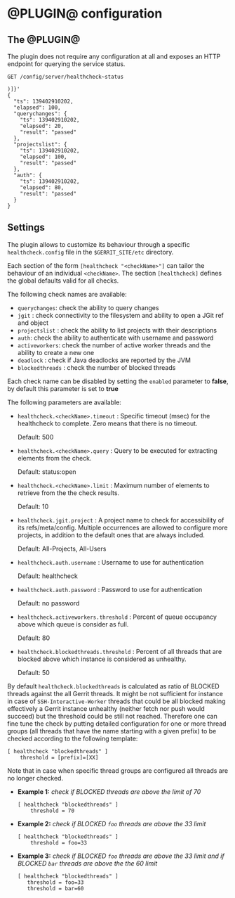 @PLUGIN@ configuration
======================

The @PLUGIN@
------------

The plugin does not require any configuration at all and exposes an HTTP
endpoint for querying the service status.

```
GET /config/server/healthcheck~status

)]}'
{
  "ts": 139402910202,
  "elapsed": 100,
  "querychanges": {
    "ts": 139402910202,
    "elapsed": 20,
    "result": "passed"
  },
  "projectslist": {
    "ts": 139402910202,
    "elapsed": 100,
    "result": "passed"
  },
  "auth": {
    "ts": 139402910202,
    "elapsed": 80,
    "result": "passed"
  }
}
```

Settings
--------

The plugin allows to customize its behaviour through a specific
`healthcheck.config` file in the `$GERRIT_SITE/etc` directory.

Each section of the form `[healthcheck "<checkName>"]` can tailor the
behaviour of an individual `<checkName>`. The section `[healthcheck]`
defines the global defaults valid for all checks.

The following check names are available:

- `querychanges`: check the ability to query changes
- `jgit` : check connectivity to the filesystem and ability to open a JGit ref and object
- `projectslist` : check the ability to list projects with their descriptions
- `auth`: check the ability to authenticate with username and password
- `activeworkers`: check the number of active worker threads and the ability to create a new one
- `deadlock` : check if Java deadlocks are reported by the JVM
- `blockedthreads` : check the number of blocked threads

Each check name can be disabled by setting the `enabled` parameter to **false**,
by default this parameter is set to **true**

The following parameters are available:

- `healthcheck.<checkName>.timeout` : Specific timeout (msec) for the
  healthcheck to complete. Zero means that there is no timeout.

  Default: 500

- `healthcheck.<checkName>.query` : Query to be executed for extracting
   elements from the check.

  Default: status:open

- `healthcheck.<checkName>.limit` : Maximum number of elements to retrieve from
  the the check results.

  Default: 10

- `healthcheck.jgit.project` : A project name to check for accessibility of its refs/meta/config.
   Multiple occurrences are allowed to configure more projects, in addition
   to the default ones that are always included.

  Default: All-Projects, All-Users

 - `healthcheck.auth.username` : Username to use for authentication

   Default: healthcheck

 - `healthcheck.auth.password` : Password to use for authentication
 
   Default: no password

 - `healthcheck.activeworkers.threshold` : Percent of queue occupancy above which queue is consider 
    as full.

   Default: 80

 - `healthcheck.blockedthreads.threshold` : Percent of all threads that are blocked above which instance
   is considered as unhealthy.

   Default: 50

By default `healthcheck.blockedthreads` is calculated as ratio of BLOCKED threads against the all
Gerrit threads. It might be not sufficient for instance in case of `SSH-Interactive-Worker` threads
that could be all blocked making effectively a Gerrit instance unhealthy (neither fetch nor push
would succeed) but the threshold could be still not reached. Therefore one can fine tune the check
by putting detailed configuration for one or more thread groups (all threads that have the name
starting with a given prefix) to be checked according to the following template:

```
[ healthcheck "blockedthreads" ]
    threshold = [prefix]=[XX]
```

Note that in case when specific thread groups are configured all threads are no longer checked.

* **Example 1:** _check if BLOCKED threads are above the limit of 70_

   ```
   [ healthcheck "blockedthreads" ]
       threshold = 70
   ```

* **Example 2:** _check if BLOCKED `foo` threads are above the 33 limit_

   ```
   [ healthcheck "blockedthreads" ]
       threshold = foo=33
   ```

* **Example 3:** _check if BLOCKED `foo` threads are above the 33 limit and if BLOCKED `bar`_
  _threads are above the the 60 limit_

   ```
   [ healthcheck "blockedthreads" ]
      threshold = foo=33
      threshold = bar=60
   ```
